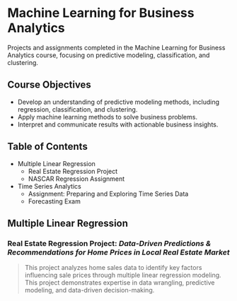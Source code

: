 # Machine Learning for Business Analytics 
Projects and assignments completed in the Machine Learning for Business Analytics course, focusing on predictive modeling, classification, and clustering.

## Course Objectives
- Develop an understanding of predictive modeling methods, including regression, classification, and clustering.
- Apply machine learning methods to solve business problems.
- Interpret and communicate results with actionable business insights.

## Table of Contents 
- Multiple Linear Regression
  - Real Estate Regression Project
  - NASCAR Regression Assignment  
- Time Series Analytics
  - Assignment: Preparing and Exploring Time Series Data
  - Forecasting Exam
 
## Multiple Linear Regression 
### **Real Estate Regression Project:** ***Data-Driven Predictions & Recommendations for Home Prices in Local Real Estate Market***
>  This project analyzes home sales data to identify key factors influencing sale prices through multiple linear regression modeling. This project demonstrates expertise in data wrangling, predictive modeling, and data-driven decision-making.
